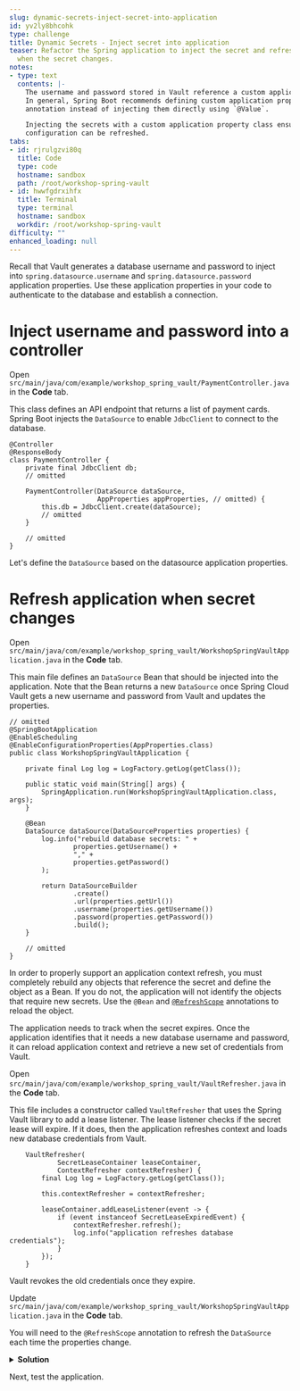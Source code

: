 ```yaml
---
slug: dynamic-secrets-inject-secret-into-application
id: yv2ly8bhcohk
type: challenge
title: Dynamic Secrets - Inject secret into application
teaser: Refactor the Spring application to inject the secret and refresh the application
  when the secret changes.
notes:
- type: text
  contents: |-
    The username and password stored in Vault reference a custom application property `custom.StaticSecret`.
    In general, Spring Boot recommends defining custom application properties using the `@ConfigurationProperties`
    annotation instead of injecting them directly using `@Value`.

    Injecting the secrets with a custom application property class ensures that any Java Bean using the
    configuration can be refreshed.
tabs:
- id: rjrulgzvi80q
  title: Code
  type: code
  hostname: sandbox
  path: /root/workshop-spring-vault
- id: hwwfgdrxihfx
  title: Terminal
  type: terminal
  hostname: sandbox
  workdir: /root/workshop-spring-vault
difficulty: ""
enhanced_loading: null
---
```


Recall that Vault generates a database username and password to inject into `spring.datasource.username`
and `spring.datasource.password` application properties. Use these application properties in your
code to authenticate to the database and establish a connection.

Inject username and password into a controller
===

Open `src/main/java/com/example/workshop_spring_vault/PaymentController.java` in the **Code** tab.

This class defines an API endpoint that returns a list of payment cards. Spring Boot
injects the `DataSource` to enable `JdbcClient` to connect to the database.

```java,nocopy
@Controller
@ResponseBody
class PaymentController {
    private final JdbcClient db;
    // omitted

    PaymentController(DataSource dataSource,
                      AppProperties appProperties, // omitted) {
        this.db = JdbcClient.create(dataSource);
        // omitted
    }

    // omitted
}
```

Let's define the `DataSource` based on the datasource application properties.

Refresh application when secret changes
===

Open `src/main/java/com/example/workshop_spring_vault/WorkshopSpringVaultApplication.java` in the **Code** tab.

This main file defines an `DataSource` Bean that should be injected into the application.
Note that the Bean returns a new `DataSource` once Spring Cloud Vault gets a new username and password
from Vault and updates the properties.

```java,nocopy
// omitted
@SpringBootApplication
@EnableScheduling
@EnableConfigurationProperties(AppProperties.class)
public class WorkshopSpringVaultApplication {

	private final Log log = LogFactory.getLog(getClass());

	public static void main(String[] args) {
		SpringApplication.run(WorkshopSpringVaultApplication.class, args);
	}

	@Bean
	DataSource dataSource(DataSourceProperties properties) {
		log.info("rebuild database secrets: " +
				properties.getUsername() +
				"," +
				properties.getPassword()
		);

		return DataSourceBuilder
				.create()
				.url(properties.getUrl())
				.username(properties.getUsername())
				.password(properties.getPassword())
				.build();
	}

	// omitted
}
```

In order to properly support an application context refresh, you must completely rebuild
any objects that reference the secret and define the object as a Bean. If you do not, the
application will not identify the objects that require new secrets. Use the `@Bean` and
[`@RefreshScope`](https://docs.spring.io/spring-cloud-commons/reference/spring-cloud-commons/application-context-services.html#refresh-scope)
annotations to reload the object.

The application needs to track when the secret expires. Once the application identifies
that it needs a new database username and password, it can reload application context and
retrieve a new set of credentials from Vault.

Open `src/main/java/com/example/workshop_spring_vault/VaultRefresher.java` in the **Code** tab.

This file includes a constructor called `VaultRefresher` that uses the Spring Vault library
to add a lease listener. The lease listener checks if the secret lease will expire. If it does,
then the application refreshes context and loads new database credentials from Vault.

```java,nocopy
    VaultRefresher(
            SecretLeaseContainer leaseContainer,
            ContextRefresher contextRefresher) {
        final Log log = LogFactory.getLog(getClass());

        this.contextRefresher = contextRefresher;

        leaseContainer.addLeaseListener(event -> {
            if (event instanceof SecretLeaseExpiredEvent) {
                contextRefresher.refresh();
                log.info("application refreshes database credentials");
            }
        });
    }
```

Vault revokes the old credentials once they expire.

Update `src/main/java/com/example/workshop_spring_vault/WorkshopSpringVaultApplication.java` in the **Code** tab.

You will need to the `@RefreshScope` annotation to refresh the `DataSource` each time the properties change.

<details>
<summary><b>Solution</b></summary>
Add an annotation to refresh scope for the bean
in the <b>Code</b> tab.

```java
// omitted
@SpringBootApplication
@EnableScheduling
@EnableConfigurationProperties(AppProperties.class)
public class WorkshopSpringVaultApplication {

    private final Log log = LogFactory.getLog(getClass());

    public static void main(String[] args) {
        SpringApplication.run(WorkshopSpringVaultApplication.class, args);
    }

    @Bean
    @RefreshScope // add annotation to refresh this bean
    DataSource dataSource(DataSourceProperties properties) {
        log.info("rebuild database secrets: " +
                properties.getUsername() +
                "," +
                properties.getPassword()
        );

        return DataSourceBuilder
                .create()
                .url(properties.getUrl())
                .username(properties.getUsername())
                .password(properties.getPassword())
                .build();
    }

    // omitted
}
```
</details>

Next, test the application.